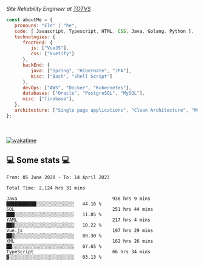 <p><em>Site Reliability Engineer at <a href="https://www.totvs.com/">TOTVS</a></br>
</em></p>


```javascript
const aboutMe = {
   pronouns: "Ele" | "he",
   code: [ Javascript, Typescript, HTML, CSS, Java, Golang, Python ],
   technologies: {
      frontEnd: {
         js: ["VueJS"],
         css: ["Vuetify"]
      },
      backEnd: {
         java: ["Spring", "Hibernate", "JPA"],
         misc: ["Bash", "Shell Script"]
      },
      devOps: ["AWS", "Docker", "Kubernetes"],
      databases: ["Oracle", "PostgreSQL", "MySQL"],
      misc: ["firebase"],
   },
   architecture: ["Single page applications", "Clean Architecture", "MVC", "Microservices"],
};
```
</br></br>
[![wakatime](https://wakatime.com/badge/user/a3a8ed06-d304-4d6b-bc86-4adc418cdea7.svg)](https://wakatime.com/@a3a8ed06-d304-4d6b-bc86-4adc418cdea7)
<h2>💻 Some stats 💻</h2>

<!--START_SECTION:waka-->

```text
From: 05 June 2020 - To: 14 April 2023

Total Time: 2,124 hrs 31 mins

Java                                   938 hrs 9 mins  ███████████░░░░░░░░░░░░░░   44.16 %
SQL                                    251 hrs 44 mins ███░░░░░░░░░░░░░░░░░░░░░░   11.85 %
YAML                                   217 hrs 4 mins  ██▓░░░░░░░░░░░░░░░░░░░░░░   10.22 %
Vue.js                                 197 hrs 29 mins ██▒░░░░░░░░░░░░░░░░░░░░░░   09.30 %
XML                                    162 hrs 26 mins ██░░░░░░░░░░░░░░░░░░░░░░░   07.65 %
TypeScript                             66 hrs 34 mins  ▓░░░░░░░░░░░░░░░░░░░░░░░░   03.13 %
```

<!--END_SECTION:waka-->
